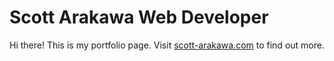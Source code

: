# Scott Arakawa Web Developer

Hi there! This is my portfolio page. Visit [scott-arakawa.com](http://scott-arakawa.com) to find out more.
